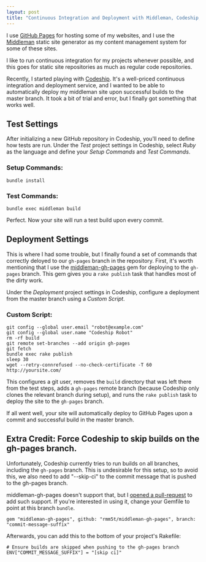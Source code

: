 ```yaml
---
layout: post
title: "Continuous Integration and Deployment with Middleman, Codeship, and GitHub Pages"
---
```

I use [GitHub Pages](http://pages.github.com/) for hosting some of my
websites, and I use the [Middleman](http://middlemanapp.com/) static site
generator as my content management system for some of these sites.

I like to run continuous integration for my projects whenever possible, and
this goes for static site repositories as much as regular code repositories.

Recently, I started playing with
[Codeship](https://www.codeship.io/?referral_token=suhjnfd0sdye885fstjjsfyo0). It's
a well-priced continuous integration and deployment service, and I wanted to
be able to automatically deploy my middleman site upon successful builds to
the master branch. It took a bit of trial and error, but I finally got
something that works well.

## Test Settings

After initializing a new GitHub repository in Codeship, you'll need to define
how tests are run. Under the _Test_ project settings in Codeship, select
_Ruby_ as the language and define your _Setup Commands_ and _Test Commands_.

### Setup Commands:

    bundle install

### Test Commands:

    bundle exec middleman build

Perfect. Now your site will run a test build upon every commit.

## Deployment Settings

This is where I had some trouble, but I finally found a set of commands that
correctly deloyed to our `gh-pages` branch in the repository. First, it's
worth mentioning that I use the
[middleman-gh-pages](https://github.com/neo/middleman-gh-pages) gem for
deploying to the `gh-pages` branch. This gem gives you a `rake publish` task
that handles most of the dirty work.

Under the _Deployment_ project settings in Codeship, configure a deployment
from the master branch using a _Custom Script_.

### Custom Script:

    git config --global user.email "robot@example.com"
    git config --global user.name "Codeship Robot"
    rm -rf build
    git remote set-branches --add origin gh-pages
    git fetch
    bundle exec rake publish
    sleep 30
    wget --retry-connrefused --no-check-certificate -T 60 http://yoursite.com/

This configures a git user, removes the `build` directory that was left there
from the test steps, adds a `gh-pages` remote branch (because Codeship only
clones the relevant branch during setup), and runs the `rake publish` task to
deploy the site to the `gh-pages` branch.

If all went well, your site will automatically deploy to GitHub Pages upon a
commit and successful build in the master branch.

## Extra Credit: Force Codeship to skip builds on the gh-pages branch.

Unfortunately, Codeship currently tries to run builds on all branches,
including the `gh-pages` branch. This is undesirable for this setup, so to
avoid this, we also need to add "--skip-ci" to the commit message that is
pushed to the gh-pages branch.

middleman-gh-pages doesn't support that, but I
[opened a pull-request](https://github.com/neo/middleman-gh-pages/pull/16) to
add such support. If you're interested in using it, change your Gemfile to
point at this branch `bundle`.

    gem "middleman-gh-pages", github: "rmm5t/middleman-gh-pages", branch: "commit-message-suffix"

Afterwards, you can add this to the bottom of your project's Rakefile:

    # Ensure builds are skipped when pushing to the gh-pages branch
    ENV["COMMIT_MESSAGE_SUFFIX"] = "[skip ci]"
